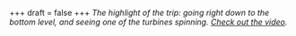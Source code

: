 
+++
draft = false
+++
_The highlight of the trip: going right down to the bottom level, and seeing one of the turbines spinning. [Check out the video](/blog/itaipu-turbine-spinning-video)._
